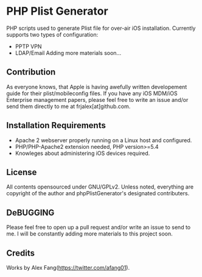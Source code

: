 # PHP Plist Generator
PHP scripts used to generate Plist file for over-air iOS installation.
Currently supports two types of configuration:
* PPTP VPN
* LDAP/Email
Adding more materials soon...

## Contribution
As everyone knows, that Apple is having awefully written developement guide for their plist/mobileconfig files. If you have any iOS MDM/iOS Enterprise management papers, please feel free to write an issue and/or send them directly to me at frjalex[at]github.com.

## Installation Requirements
* Apache 2 webserver properly running on a Linux host and configured.
* PHP/PHP-Apache2 extension needed, PHP version>=5.4
* Knowleges about administering iOS devices required.

## License
All contents opensourced under GNU/GPLv2.
Unless noted, everything are copyright of the author and phpPlistGenerator's designated contributers.

## DeBUGGING
Please feel free to open up a pull request and/or write an issue to send to me. I will be constantly adding more materials to this project soon.

## Credits
Works by Alex Fang(https://twitter.com/afang01).

